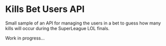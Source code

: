 # Kills Bet Users API

Small sample of an API for managing the users in a bet to guess how many kills will occur during the SuperLeague LOL finals.

Work in progress...

